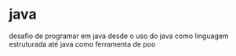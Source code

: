 # java
desafio de  programar  em java desde o uso do java como linguagem estruturada até java como ferramenta de poo 
